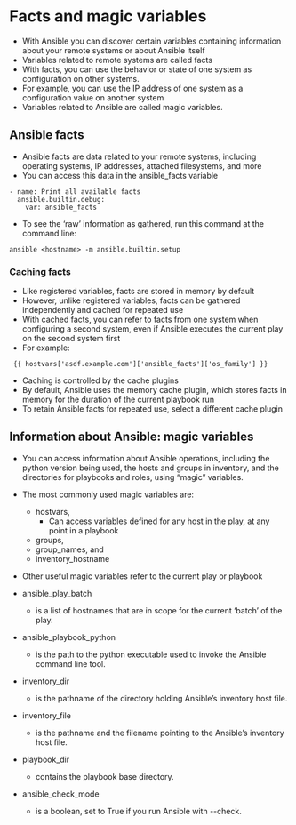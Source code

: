 # Facts and magic variables
 - With Ansible you can discover certain variables containing information about your remote systems or about Ansible itself
 - Variables related to remote systems are called facts
 - With facts, you can use the behavior or state of one system as configuration on other systems.
 - For example, you can use the IP address of one system as a configuration value on another system
 - Variables related to Ansible are called magic variables.

## Ansible facts
 - Ansible facts are data related to your remote systems, including operating systems, IP addresses, attached filesystems, and more
 - You can access this data in the ansible_facts variable

```
- name: Print all available facts
  ansible.builtin.debug:
    var: ansible_facts

```

 - To see the ‘raw’ information as gathered, run this command at the command line:

```
ansible <hostname> -m ansible.builtin.setup

```

### Caching facts
 - Like registered variables, facts are stored in memory by default
 - However, unlike registered variables, facts can be gathered independently and cached for repeated use
 - With cached facts, you can refer to facts from one system when configuring a second system, even if Ansible executes the current play on the second system first
 - For example:

```
 {{ hostvars['asdf.example.com']['ansible_facts']['os_family'] }}
```

 - Caching is controlled by the cache plugins
 - By default, Ansible uses the memory cache plugin, which stores facts in memory for the duration of the current playbook run
 - To retain Ansible facts for repeated use, select a different cache plugin

## Information about Ansible: magic variables
 - You can access information about Ansible operations, including the python version being used, the hosts and groups in inventory, and the directories for playbooks and roles, using “magic” variables.
 - The most commonly used magic variables are:
    - hostvars,
      - Can access variables defined for any host in the play, at any point in a playbook
    - groups,
    - group_names, and
    - inventory_hostname

 - Other useful magic variables refer to the current play or playbook
  - ansible_play_batch
    - is a list of hostnames that are in scope for the current ‘batch’ of the play.
  - ansible_playbook_python
    - is the path to the python executable used to invoke the Ansible command line tool.

  - inventory_dir
    - is the pathname of the directory holding Ansible’s inventory host file.
  - inventory_file
    - is the pathname and the filename pointing to the Ansible’s inventory host file.
  - playbook_dir
      - contains the playbook base directory.
  - ansible_check_mode
      - is a boolean, set to True if you run Ansible with --check.
